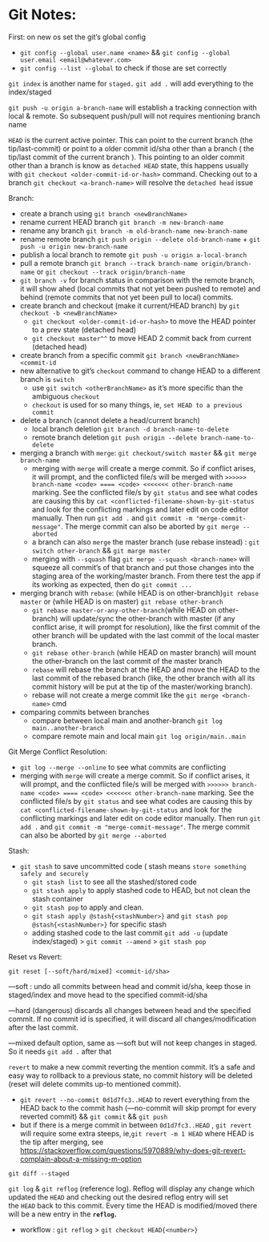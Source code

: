 # Git Notes:

First: on new os set the git’s global config 

- `git config --global user.name <name>`  && `git config --global user.email <email@whatever.com>`
- `git config --list --global` to check if those are set correctly

`git index` is another name for `staged.`  `git add .` will add everything to the index/staged

`git push -u origin a-branch-name` will establish a tracking connection with local & remote. So subsequent push/pull will not requires mentioning branch name

`HEAD` is the current active pointer. This can point to the current branch (the tip/last-commit) or point to a older commit id/sha other than a branch ( the tip/last commit of the current branch ). This pointing to an older commit other than a branch is know as `detached HEAD` state, this happens usually with `git checkout <older-commit-id-or-hash>` command. Checking out to a branch `git checkout <a-branch-name>` will resolve the `detached head`  issue

Branch:

- create a branch using `git branch <newBranchName>`
- rename current HEAD branch `git branch -m new-branch-name`
- rename any branch `git branch -m old-branch-name new-branch-name`
- rename remote branch `git push origin --delete old-branch-name` + `git push -u origin new-branch-name`
- publish a local branch to remote `git push -u origin a-local-branch`
- pull a remote branch `git branch --track branch-name origin/branch-name` or `git checkout --track origin/branch-name`
- `git branch -v` for branch status in comparison with the remote branch, it will show ahed (local commits that not yet been pushed to remote) and behind (remote commits that not yet been pull to local) commits.
- create branch and checkout (make it current/HEAD branch) by `git checkout -b <newBranchName>`
    - `git checkout <older-commit-id-or-hash>` to move the HEAD pointer to a prev state (detached head)
    - `git checkout master^^` to move HEAD 2 commit back from current (detached head)
- create branch from a specific commit `git branch <newBranchName> <commit-id`
- new alternative to git’s `checkout` command to change HEAD to a different branch is `switch`
    - use `git switch <otherBranchName>` as it’s more specific than the ambiguous `checkout`
    - `checkout` is used for so many things, ie, `set HEAD to a previous commit`
- delete a branch (cannot delete a head/current branch)
    - local branch deletion `git branch -d branch-name-to-delete`
    - remote branch deletion `git push origin --delete branch-name-to-delete`
- merging a branch with `merge`: `git checkout/switch master` && `git merge branch-name`
    - merging with `merge` will create a merge commit. So if conflict arises, it will prompt, and the conflicted file/s will be merged with `>>>>>> branch-name <code> ==== <code> <<<<<<< other-branch-name` marking. See the conflicted file/s by `git status` and see what codes are causing this by `cat <conflicted-filename-shown-by-git-status` and look for the conflicting markings and later edit on code editor manually. Then run `git add .` and `git commit -m "merge-commit-message"`. The merge commit can also be aborted by `git merge --aborted`
    - a branch can also `merge` the master branch (use rebase instead) : `git switch other-branch` && `git marge master`
    - merging with `--squash` flag `git merge --squash <branch-name>` will squeeze all commit’s of that branch and put those changes into the staging area of the working/master branch. From there test the app if its working as expected, then do `git commit ...`
- merging branch with `rebase`:  (while HEAD is on other-branch)`git rebase master` or (while HEAD is on master) `git rebase other-branch`
    - `git rebase master-or-any-other-branch`(while HEAD on other-branch) will update/sync the other-branch with master (if any conflict arise, it will prompt for resolution), like the first commit of the other branch will be updated with the last commit of the local master branch.
    - `git rebase other-branch` (while HEAD on master branch) will mount the other-branch on the last commit of the master branch
    - `rebase` will rebase the branch at the HEAD and move the HEAD to the last commit of the rebased branch (like, the other branch with all its commit history will be put at the tip of the master/working branch).
    - rebase will not create a merge commit like the `git merge <branch-name>` cmd
- comparing commits between branches
    - compare between local main and another-branch `git log main..another-branch`
    - compare remote main and local main `git log origin/main..main`

Git Merge Conflict Resolution:

- `git log --merge --online` to see what commits are conflicting
- merging with `merge` will create a merge commit. So if conflict arises, it will prompt, and the conflicted file/s will be merged with `>>>>>> branch-name <code> ==== <code> <<<<<<< other-branch-name` marking. See the conflicted file/s by `git status` and see what codes are causing this by `cat <conflicted-filename-shown-by-git-status` and look for the conflicting markings and later edit on code editor manually. Then run `git add .` and `git commit -m "merge-commit-message"`. The merge commit can also be aborted by `git merge --aborted`

Stash:

- `git stash` to save uncommitted code ( stash means `store something safely and securely`
    - `git stash list` to see all the stashed/stored code
    - `git stash apply` to apply stashed code to HEAD, but not clean the stash container
    - `git stash pop` to apply and clean.
    - `git stash apply @stash{<stashNumber>}` and `git stash pop @stash{<stashNumber>}` for specific stash
    - adding stashed code to the last commit `git add -u` (update index/staged) > `git commit --amend` > `git stash pop`

Reset vs Revert:

`git reset [--soft/hard/mixed] <commit-id/sha>` 

—soft : undo all commits between head and commit id/sha, keep those in staged/index and move head to the specified commit-id/sha

—hard (dangerous) discards all changes between head and the specified commit. If no commit id is specified, it will discard all changes/modification after the last commit.

—mixed default option, same as —soft but will not keep changes in staged. So it needs `git add .` after that

`revert` to make a new commit reverting the mention commit. It’s a safe and easy way to rollback to a previous state, no commit history will be deleted (reset will delete commits up-to mentioned commit). 

- `git revert --no-commit 0d1d7fc3..HEAD` to revert everything from the HEAD back to the commit hash (—no-commit will skip prompt for every reverted commit) && `git commit` && `git push`
- but if there is a merge commit in between `0d1d7fc3..HEAD` , `git revert` will require some extra steeps, ie,`git revert -m 1 HEAD` where HEAD is the tip after merging, see https://stackoverflow.com/questions/5970889/why-does-git-revert-complain-about-a-missing-m-option

`git diff --staged` 

`git log` & `git reflog` (reference log). Reflog will display any change which updated the `HEAD` and checking out the desired reflog entry will set the `HEAD` back to this commit. Every time the HEAD is modified/moved there will be a new entry in the **`reflog`.** 

- workflow : `git reflog` > `git checkout HEAD{<number>}`